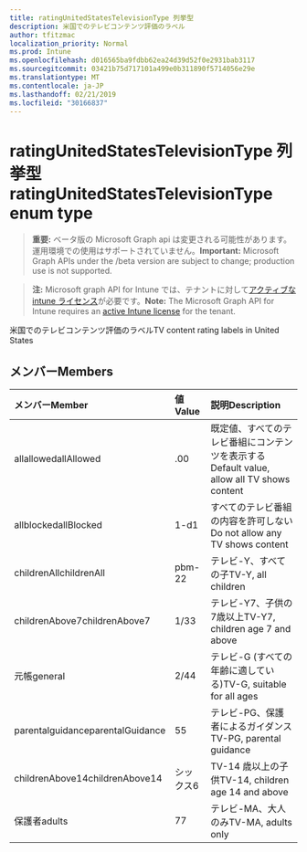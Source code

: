 ```yaml
---
title: ratingUnitedStatesTelevisionType 列挙型
description: 米国でのテレビコンテンツ評価のラベル
author: tfitzmac
localization_priority: Normal
ms.prod: Intune
ms.openlocfilehash: d016565ba9fdbb62ea24d39d52f0e2931bab3117
ms.sourcegitcommit: 03421b75d717101a499e0b311890f5714056e29e
ms.translationtype: MT
ms.contentlocale: ja-JP
ms.lasthandoff: 02/21/2019
ms.locfileid: "30166837"
---
```

# <a name="ratingunitedstatestelevisiontype-enum-type"></a><span data-ttu-id="81196-103">ratingUnitedStatesTelevisionType 列挙型</span><span class="sxs-lookup"><span data-stu-id="81196-103">ratingUnitedStatesTelevisionType enum type</span></span>

> <span data-ttu-id="81196-104">**重要:** ベータ版の Microsoft Graph api は変更される可能性があります。運用環境での使用はサポートされていません。</span><span class="sxs-lookup"><span data-stu-id="81196-104">**Important:** Microsoft Graph APIs under the /beta version are subject to change; production use is not supported.</span></span>

> <span data-ttu-id="81196-105">**注:** Microsoft graph API for Intune では、テナントに対して[アクティブな intune ライセンス](https://go.microsoft.com/fwlink/?linkid=839381)が必要です。</span><span class="sxs-lookup"><span data-stu-id="81196-105">**Note:** The Microsoft Graph API for Intune requires an [active Intune license](https://go.microsoft.com/fwlink/?linkid=839381) for the tenant.</span></span>

<span data-ttu-id="81196-106">米国でのテレビコンテンツ評価のラベル</span><span class="sxs-lookup"><span data-stu-id="81196-106">TV content rating labels in United States</span></span>

## <a name="members"></a><span data-ttu-id="81196-107">メンバー</span><span class="sxs-lookup"><span data-stu-id="81196-107">Members</span></span>
|<span data-ttu-id="81196-108">メンバー</span><span class="sxs-lookup"><span data-stu-id="81196-108">Member</span></span>|<span data-ttu-id="81196-109">値</span><span class="sxs-lookup"><span data-stu-id="81196-109">Value</span></span>|<span data-ttu-id="81196-110">説明</span><span class="sxs-lookup"><span data-stu-id="81196-110">Description</span></span>|
|:---|:---|:---|
|<span data-ttu-id="81196-111">allallowed</span><span class="sxs-lookup"><span data-stu-id="81196-111">allAllowed</span></span>|<span data-ttu-id="81196-112">.0</span><span class="sxs-lookup"><span data-stu-id="81196-112">0</span></span>|<span data-ttu-id="81196-113">既定値、すべてのテレビ番組にコンテンツを表示する</span><span class="sxs-lookup"><span data-stu-id="81196-113">Default value, allow all TV shows content</span></span>|
|<span data-ttu-id="81196-114">allblocked</span><span class="sxs-lookup"><span data-stu-id="81196-114">allBlocked</span></span>|<span data-ttu-id="81196-115">1-d</span><span class="sxs-lookup"><span data-stu-id="81196-115">1</span></span>|<span data-ttu-id="81196-116">すべてのテレビ番組の内容を許可しない</span><span class="sxs-lookup"><span data-stu-id="81196-116">Do not allow any TV shows content</span></span>|
|<span data-ttu-id="81196-117">childrenAll</span><span class="sxs-lookup"><span data-stu-id="81196-117">childrenAll</span></span>|<span data-ttu-id="81196-118">pbm-2</span><span class="sxs-lookup"><span data-stu-id="81196-118">2</span></span>|<span data-ttu-id="81196-119">テレビ-Y、すべての子</span><span class="sxs-lookup"><span data-stu-id="81196-119">TV-Y, all children</span></span>|
|<span data-ttu-id="81196-120">childrenAbove7</span><span class="sxs-lookup"><span data-stu-id="81196-120">childrenAbove7</span></span>|<span data-ttu-id="81196-121">1/3</span><span class="sxs-lookup"><span data-stu-id="81196-121">3</span></span>|<span data-ttu-id="81196-122">テレビ-Y7、子供の7歳以上</span><span class="sxs-lookup"><span data-stu-id="81196-122">TV-Y7, children age 7 and above</span></span>|
|<span data-ttu-id="81196-123">元帳</span><span class="sxs-lookup"><span data-stu-id="81196-123">general</span></span>|<span data-ttu-id="81196-124">2/4</span><span class="sxs-lookup"><span data-stu-id="81196-124">4</span></span>|<span data-ttu-id="81196-125">テレビ-G (すべての年齢に適している)</span><span class="sxs-lookup"><span data-stu-id="81196-125">TV-G, suitable for all ages</span></span>|
|<span data-ttu-id="81196-126">parentalguidance</span><span class="sxs-lookup"><span data-stu-id="81196-126">parentalGuidance</span></span>|<span data-ttu-id="81196-127">5</span><span class="sxs-lookup"><span data-stu-id="81196-127">5</span></span>|<span data-ttu-id="81196-128">テレビ-PG、保護者によるガイダンス</span><span class="sxs-lookup"><span data-stu-id="81196-128">TV-PG, parental guidance</span></span>|
|<span data-ttu-id="81196-129">childrenAbove14</span><span class="sxs-lookup"><span data-stu-id="81196-129">childrenAbove14</span></span>|<span data-ttu-id="81196-130">シックス</span><span class="sxs-lookup"><span data-stu-id="81196-130">6</span></span>|<span data-ttu-id="81196-131">TV-14 歳以上の子供</span><span class="sxs-lookup"><span data-stu-id="81196-131">TV-14, children age 14 and above</span></span>|
|<span data-ttu-id="81196-132">保護者</span><span class="sxs-lookup"><span data-stu-id="81196-132">adults</span></span>|<span data-ttu-id="81196-133">7</span><span class="sxs-lookup"><span data-stu-id="81196-133">7</span></span>|<span data-ttu-id="81196-134">テレビ-MA、大人のみ</span><span class="sxs-lookup"><span data-stu-id="81196-134">TV-MA, adults only</span></span>|




